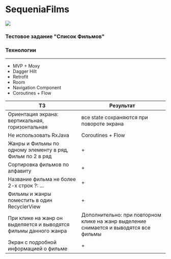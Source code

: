 # SequeniaFilms

![](https://hhcdn.ru/employer-logo/1732671.png)

###   **Тестовое задание "Список Фильмов"**

### Технологии
                
----
- MVP + Moxy
- Dagger Hilt
- Retrofit
- Room
- Navigation Component
- Coroutines + Flow

ТЗ  | Результат
------------- | -------------
Ориентация экрана: вертикальная, горизонтальная  | все state сохраняются при повороте экрана
Не использовать RxJava | Coroutines + Flow
Жанры и Фильмы по одному элементу в ряд, Фильм по 2 в ряд | +
Сортировка фильмов по алфавиту  | +
Название фильма не более 2-х строк ?: ... | +
Фильмы и жанры поместить в один RecyclerView | +
При клике на жанр он выделяется и выводятся фильмы данного жанра | Дополнительно: при повторном клике на жанр выделение снимается и выводятся все фильмы
Экран с подробной информацией о фильме | +